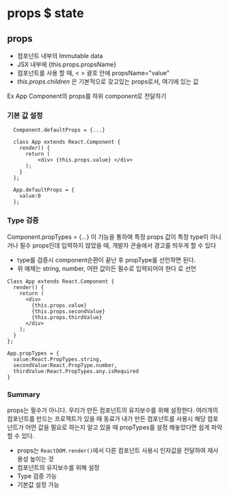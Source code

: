 # props $ state
## props

- 컴포넌트 내부의 Immutable data
- JSX 내부에 {this.props.propsName}
- 컴포넌트를 사용 할 때, < > 괄호 안에 propsName="value"
- *this.props.children* 은 기본적으로 갖고있는 props로서, <Cpnt>여기에 있는 값</cpnt>

Ex App Component의 props를 하위 component로 전달하기

### 기본 값 설정

````
  Component.defaultProps = {...}
````
```
  class App extends React.Component {
    render() {
      return (
          <div> {this.props.value} </div>
      );
    }
  };

  App.defaultProps = {
    value:0
  };
```

### Type 검증
Component.propTypes = {...}
이 기능을 통하여 특정 props 값이 특정 type이 아니거나 필수 props인데 입력하지 않았을 때, 개발자 콘솔에서 경고를 띄우게 할 수 있다
- type를 검증시 component순환이 끝난 후 propType를 선언하면 된다.
- 위 예제는 string, number, 어떤 값이든 필수로 입력되어야 한다 로 선언

```
Class App extends React.Component {
  render() {
    return (
      <div>
        {this.props.value}
        {this.props.secondValue}
        {this.props.thirdValue}
      </div>
    );
  }
};

App.propTypes = {
  value:React.PropTypes.string,
  secondValue:React.PropType.number,
  thirdValue:React.PropTypes.any.isRequired
}
```

### Summary
props는 필수가 아니다. 우리가 만든 컴포넌트의 유지보수를 위해 설정한다. 여러개의 컴포넌트를 만드는 프로젝트가 있을 때 동료가 내가 만든 컴포넌트를 사용시 해당 컴포넌트가 어떤 값을 필요로 하는지 알고 있을 때 propTypes를 설정 해놓았다면 쉽게 파악할 수 있다.
- props는 `ReactDOM.render()`에서 다른 컴포넌트 사용시 인자값을 전달하여 재사용성 높이는 것
- 컴포넌트의 유지보수를 위해 설정
- Type 검증 가능
- 기본값 설정 가능
